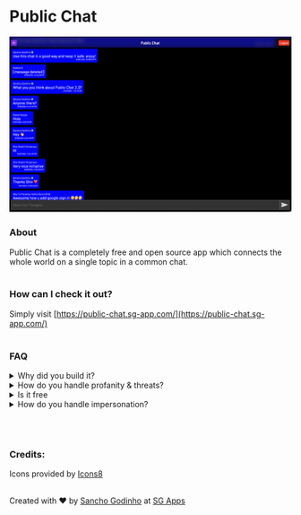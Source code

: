 # Public Chat
![](images/screenshot.png)

### About  
Public Chat is a completely free and open source app which connects the whole world on a single topic in a common chat.
<br><br>

### How can I check it out?
Simply visit [https://public-chat.sg-app.com/](https://public-chat.sg-app.com/)
<br><br>

### FAQ  
<details>
<summary>Why did you build it?</summary>
I always wanted a platform where everyone of this world could come at one place and chat on the same topic. This will also prevent misinformation as multiple people are on the same topic at the very same time.
</details>

<details>
<summary>How do you handle profanity & threats?</summary>
Public Chat is integrated with a high end, fast and optimized AI model named Qwen AI v2.5, a 72B parameter model that can analyse the whole message within 2-4 seconds. This ensures the platform is safe from profanity, threats and spam.
</details>

<details>
<summary>Is it free</summary>
It's 100% free of charge to use.
</details>

<details>
<summary>How do you handle impersonation?</summary>
Currently our verification system is only for people who are likely to be impersonated (eg, Sancho Godinho, Elon Musk, Jeff Bezos, Mark Zuckerberg, etc.). Please contact us at contact@sg-app.com if you need verification badge incase of such a case.
</details>

<br><br>

### Credits:
Icons provided by [Icons8](https://icons8.com/)  
<br/>

Created with ❤️ by [Sancho Godinho](https://sancho1952007.github.io) at [SG Apps](https://sg-app.com)